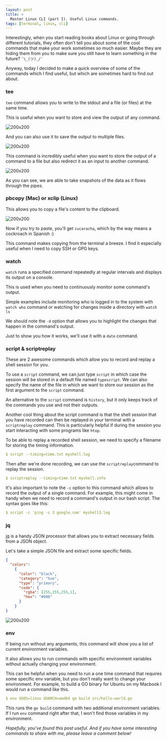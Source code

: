 ```yaml
---
layout: post
title: >
  Master Linux CLI (part I). Useful Linux commands.  
tags: [terminal, linux, cli]
---
```

Interestingly, when you start reading books about Linux or going through different tutorials, they often don't tell you about some of the cool commands that make your work sometimes so much easier. Maybe they are hiding them from you to make sure you still have to learn something in the future? ```¯\_(ツ)_/¯```

Anyway, today I decided to make a quick overview of some of the commands which I find useful, but which are sometimes hard to find out about.
<!--break-->

### tee

```tee``` command allows you to write to the stdout and a file (or files) at the same time.

This is useful when you want to store and view the output of any command.

![200x200](/public/img/linux/tee11.png)


And you can also use it to save the output to multiple files.

![200x200](/public/img/linux/tee22.png)

This command is incredibly useful when you want to store the output of a command to a file but also redirect it as an input to another command.

![200x200](/public/img/linux/tee33.png)

As you can see, we are able to take snapshots of the data as it flows through the pipes.

### pbcopy (Mac) or xclip (Linux)

This allows you to copy a file's content to the clipboard.

![200x200](/public/img/linux/pbcopy.png)

Now if you try to paste, you'll get ```cucaracha```, which by the way means a cockroach in Spanish :)

This command makes copying from the terminal a breeze. I find it especially useful when I need to copy SSH or GPG keys.

### watch

 ```watch``` runs a specified command repeatedly at regular intervals and displays its output on a console.

This is used when you need to continuously monitor some command's output.

Simple examples include monitoring who is logged in to the system with ```watch who``` command or watching for changes inside a directory with ```watch ls```

We should note the ```-d``` option that allows you to highlight the changes that happen in the command's output.

Just to show you how it works, we'll use it with a ```date``` command.

<script type="text/javascript" src="https://asciinema.org/a/wP3Hd9maxP6tgTYNKOxqYvIiM.js" id="asciicast-wP3Hd9maxP6tgTYNKOxqYvIiM" async></script>



### script & scriptreplay

These are 2 awesome commands which allow you to record and replay a shell session for you.

To use a ```script``` command, we can just type ```script``` in which case the session will be stored in a default file named ```typescript```. We can also specify the name of the file in which we want to store our session as the first argument to the ```script``` command.

<script type="text/javascript" src="https://asciinema.org/a/HVp4CIb8zU8JolXvzVY7dpyQk.js" id="asciicast-HVp4CIb8zU8JolXvzVY7dpyQk" async></script>

An alternative to the ```script``` command is ```history```, but it only keeps track of the commands you use and
not their outputs.

Another cool thing about the script command is that the shell session that you have recorded can then be replayed in your terminal with a ```scriptreplay``` command. This is particularly helpful if during the session you start interacting with some programs like ```htop```.

To be able to replay a recorded shell session, we need to specify a filename for storing the timing information.
~~~yml
$ script --timing=time.txt myshell.log
~~~
Then after we're done recording, we can use the ```scriptreplay```command to replay the session.

~~~yml
$ scriptreplay --timing=time.txt myshell.info
~~~
<script type="text/javascript" src="https://asciinema.org/a/vurga2WE8SpfRbjcXDfNKKONn.js" id="asciicast-vurga2WE8SpfRbjcXDfNKKONn" async></script>

It's also important to note the ```-c``` option to this command which allows to record the output of a single command. For example, this might come in handy when we need to record a command's output in our bash script. The syntax goes like this:
~~~yml
$ script -c 'ping -c 3 google.com' myshell3.log
~~~
<script type="text/javascript" src="https://asciinema.org/a/LBH7GXiAj7QF6PXCS9qAIyX5P.js" id="asciicast-LBH7GXiAj7QF6PXCS9qAIyX5P" async></script>

### jq

[jq](https://stedolan.github.io/jq/) is a handy JSON processor that allows you to extract necessary fields from a JSON object.

Let's take a simple JSON file and extract some specific fields.

~~~json
{
  "colors":
    {
      "color": "black",
      "category": "hue",
      "type": "primary",
      "code": {
        "rgba": [255,255,255,1],
        "hex": "#000"
      }
    }
}
~~~

![200x200](/public/img/linux/jq.png)

### env

If being run without any arguments, this command will show you a list of current environment variables.

It also allows you to run commands with specific environment variables without actually changing your environment.

This can be helpful when you need to run a one time command that requires some specific env variable, but you don't really want to change your environment. For example, to build a GO binary for Ubuntu on my Macbook I would run a command like this.

~~~yaml
$ env GOOS=linux GOARCH=amd64 go build src/hello-world.go
~~~

This runs the ```go build``` command with two additional environment variables. If I run ```env``` command right after that, I won't find those variables in my environment.


_Hopefully, you've found this post useful. And if you have some interesting commands to share with me, please leave a comment below!_
